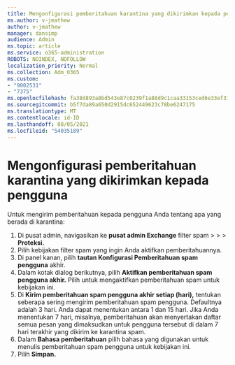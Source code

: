 ```yaml
---
title: Mengonfigurasi pemberitahuan karantina yang dikirimkan kepada pengguna
ms.author: v-jmathew
author: v-jmathew
manager: dansimp
audience: Admin
ms.topic: article
ms.service: o365-administration
ROBOTS: NOINDEX, NOFOLLOW
localization_priority: Normal
ms.collection: Adm_O365
ms.custom:
- "9002531"
- "7375"
ms.openlocfilehash: fa38d893a8bd543e87c0239f1a88d9c1caa33153ced6e33ef31c309be8989e95
ms.sourcegitcommit: b5f7da89a650d2915dc652449623c78be6247175
ms.translationtype: MT
ms.contentlocale: id-ID
ms.lasthandoff: 08/05/2021
ms.locfileid: "54035189"
---
```

# <a name="configure-quarantine-notifications-sent-to-users"></a>Mengonfigurasi pemberitahuan karantina yang dikirimkan kepada pengguna

Untuk mengirim pemberitahuan kepada pengguna Anda tentang apa yang berada di karantina:

1. Di pusat admin, navigasikan ke **pusat admin Exchange** filter spam  >    >    >  **Proteksi.**
2. Pilih kebijakan filter spam yang ingin Anda aktifkan pemberitahuannya.
3. Di panel kanan, pilih **tautan Konfigurasi Pemberitahuan spam pengguna** akhir.
4. Dalam kotak dialog berikutnya, pilih **Aktifkan pemberitahuan spam pengguna akhir.** Pilih untuk mengaktifkan pemberitahuan spam untuk kebijakan ini.
5. Di **Kirim pemberitahuan spam pengguna akhir setiap (hari),** tentukan seberapa sering mengirim pemberitahuan spam pengguna. Defaultnya adalah 3 hari. Anda dapat menentukan antara 1 dan 15 hari. Jika Anda menentukan 7 hari, misalnya, pemberitahuan akan menyertakan daftar semua pesan yang dimaksudkan untuk pengguna tersebut di dalam 7 hari terakhir yang dikirim ke karantina spam.
6. Dalam **Bahasa pemberitahuan** pilih bahasa yang digunakan untuk menulis pemberitahuan spam pengguna untuk kebijakan ini.
7. Pilih **Simpan.**
